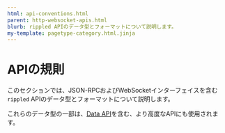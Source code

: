 ```yaml
---
html: api-conventions.html
parent: http-websocket-apis.html
blurb: rippled APIのデータ型とフォーマットについて説明します。
my-template: pagetype-category.html.jinja
---
```

# APIの規則

このセクションでは、JSON-RPCおよびWebSocketインターフェイスを含む`rippled` APIのデータ型とフォーマットについて説明します。

これらのデータ型の一部は、[Data API](data-api.html)を含む、より高度なAPIにも使用されます。
